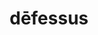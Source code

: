---
title: dēfessus
meaning: tired
ch: 2
pos: totadjective
femstem: dēfess
femend: a
neutstem: dēfess
neutend: um
---